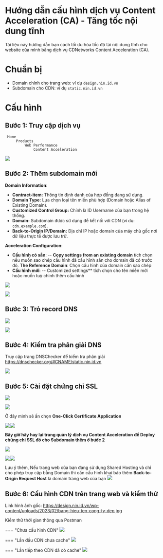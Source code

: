 # Hướng dẫn cấu hình dịch vụ Content Acceleration (CA) - Tăng tốc nội dung tĩnh

Tài liệu này hướng dẫn bạn cách tối ưu hóa tốc độ tải nội dung tĩnh cho website của mình bằng dịch vụ CDNetworks Content Acceleration (CA).

# Chuẩn bị

- Domain chính cho trang web: ví dụ `design.nin.id.vn`
- Subdomain cho CDN: ví dụ `static.nin.id.vn`

# Cấu hình
## **Bước 1:** Truy cập dịch vụ 

``` markdown-tree 
 Home
	 Products
		 Web Performance
			 Content Acceleration
```

![](assets/images/content-acceleration/content-acceleration.jpg)

## **Bước 2**: Thêm subdomain mới

**Domain Information**: 
- **Contract-item:** Thông tin định danh của hợp đồng đang sử dụng.
- **Domain Type:** Lựa chọn loại tên miền phù hợp (Domain hoặc Alias of Existing Domain).
- **Customized Control Group:** Chính là ID Username của bạn trong hệ thống.
- **Domain:** Subdomain được sử dụng để kết nối với CDN (ví dụ: `cdn.example.com`).
- **Back-to-Origin IP/Domain:** Địa chỉ IP hoặc domain của máy chủ gốc nơi dữ liệu thực tế được lưu trữ.

**Acceleration Configuration**:
- **Cấu hình có sẵn**: 
	-- **Copy settings from an existing domain** tích chọn nếu muốn sao chép cấu hình đã cấu hĩnh sẵn cho domain đã có trước đó. 
	**The Reference Domain**: Chọn cấu hình của domain cần sao chép
- **Cấu hình mới**: 
	-- Customized settings** tích chọn cho tên miền mới hoặc muốn tuỳ chỉnh thêm cấu hình

![](assets/images/content-acceleration/Domain-Information.jpg)

![](assets/images/content-acceleration/Acceleration-Configuration.jpg)

## **Bước 3**: Trỏ record DNS

![](assets/images/content-acceleration/tro_record_dns_cname.jpg)

![](assets/images/content-acceleration/tro-record-dns-tren-CF.png)

## **Bước 4**: Kiểm tra phân giải DNS

Truy cập trang DNSChecker để kiểm tra phân giải 
https://dnschecker.org/#CNAME/static.nin.id.vn

![](assets/images/content-acceleration/kiem-tra-phan-giai-dns.jpg)

## **Bước 5**: Cài đặt chứng chỉ SSL

![](assets/images/content-acceleration/truy-cap-Certificate-MGMT.jpg)


![](assets/images/content-acceleration/One-Click%20Certificate%20Application.jpg)

Ở đây mình sẽ ấn chọn **One-Click Certificate Application**

![](assets/images/content-acceleration/15h-05'_2025-06-18.jpg)![](assets/images/content-acceleration/15h-09'_2025-06-18.jpg)

**Bây giờ hãy hay lại trang quản lý dịch vụ Content Acceleration để Deploy chứng chỉ SSL đó cho Subdomain thêm ở bước 2**

![](assets/images/content-acceleration/15h-11'_2025-06-18.jpg)

![](assets/images/content-acceleration/15h-16'_2025-06-18.jpg)![](assets/images/content-acceleration/15h-28'_2025-06-18.jpg)

Lưu ý thêm, Nếu trang web của bạn đang sử dụng Shared Hosting và chỉ cho phép truy cập bằng Domain thì cần cấu hình khai báo thêm **Back-to-Origin Request Host** là domain trang web của bạn
![](assets/images/content-acceleration/16h-17'_2025-06-18.jpg)

## Bước 6: Cấu hình CDN trên trang web và kiểm thử

Link hình ảnh gốc: https://design.nin.id.vn/wp-content/uploads/2023/02/bang-hieu-ten-cong-ty-dep.jpg

Kiểm thử thời gian thông qua Postman

=== "Chưa cấu hình CDN"
![](assets/images/content-acceleration/16h-05'_2025-06-18.jpg)

=== "Lần đầu CDN chưa cache"	![](assets/images/content-acceleration/15h-58'_2025-06-18.jpg)

=== "Lần tiếp theo CDN đã có cache"	![](assets/images/content-acceleration/15h-59'_2025-06-18.jpg)


